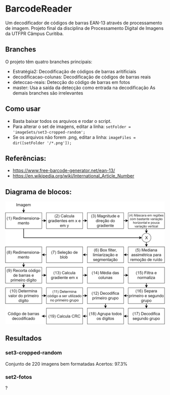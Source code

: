 # BarcodeReader

Um decodificador de códigos de barras EAN-13 através de processamento de imagem.
Projeto final da disciplina de Processamento Digital de Imagens da UTFPR Câmpus Curitiba.

## Branches
O projeto têm quatro branches principais:
* Estratégia2: Decodificação de códigos de barras aritificiais
* decodificacao-colunas: Decodificação de códigos de barras reais
* deteccao-reais: Detecção do código de barras em fotos
* master: Usa a saída da detecção como entrada na decodificação
As demais branches são irrelevantes

## Como usar
* Basta baixar todos os arquivos e rodar o script.
* Para alterar o set de imagens, editar a linha: ```setFolder = 'imageSets/set3-cropped-random';```
* Se os arquivos não forem .png, editar a linha: ```imageFiles = dir([setFolder '/*.png']);```

## Referências:
* https://www.free-barcode-generator.net/ean-13/
* https://en.wikipedia.org/wiki/International_Article_Number

## Diagrama de blocos:
![digrama de blocos](https://raw.githubusercontent.com/fabiocrestani/BarcodeReader/Estrat%C3%A9gia2/docs/DiagramaDeBlocosNivel1-ProjetoPDI-BarCodeReader.png "")

## Resultados

### set3-cropped-random
Conjunto de 220 imagens bem formatadas
Acertos: 97.3%

### set2-fotos
?